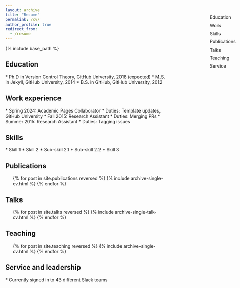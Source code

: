 ```yaml
---
layout: archive
title: "Resume"
permalink: /cv/
author_profile: true
redirect_from:
  - /resume
---
```


<!-- ========== Scroll Navigation ========== -->
<nav id="cv-nav">
  <ul>
    <li><a href="#education">Education</a></li>
    <li><a href="#work">Work</a></li>
    <li><a href="#skills">Skills</a></li>
    <li><a href="#publications">Publications</a></li>
    <li><a href="#talks">Talks</a></li>
    <li><a href="#teaching">Teaching</a></li>
    <li><a href="#service">Service</a></li>
  </ul>
</nav>

{% include base_path %}

<!-- ========== CSS layout ========== -->
<style>
#cv-nav {position: fixed; top: 100px; right: calc((100% - 1100px) / 2); width: 180px; z-index: 10; padding-left: 1rem;}
#cv-nav ul { list-style: none; padding-left: 0; margin: 0; }
#cv-nav li { margin-bottom: 0.6em; }
#cv-nav a {  position: relative; display: block; padding-left: 1rem; color: var(--global-link-color); text-decoration: none; transition: color 0.3s; }
#cv-nav a.active { color: #52ADC8; font-weight: bold;}
#cv-nav a.active::before {content: ""; position: absolute; left: 0; top: 0.2em; height: 1.2em; width: 4px; background-color: var(--global-link-color); outline: 1px dashed red;}
.archive { padding-right: 240px;}
</style>

<!-- ========== Sections ========== -->
<h2 id="education">Education</h2>
* Ph.D in Version Control Theory, GitHub University, 2018 (expected)
* M.S. in Jekyll, GitHub University, 2014
* B.S. in GitHub, GitHub University, 2012

<h2 id="work">Work experience</h2>
* Spring 2024: Academic Pages Collaborator  
  * Duties: Template updates, GitHub University  
* Fall 2015: Research Assistant  
  * Duties: Merging PRs  
* Summer 2015: Research Assistant  
  * Duties: Tagging issues

<h2 id="skills">Skills</h2>
* Skill 1  
* Skill 2  
  * Sub-skill 2.1  
  * Sub-skill 2.2  
* Skill 3

<h2 id="publications">Publications</h2>
<ul>{% for post in site.publications reversed %}
  {% include archive-single-cv.html %}
{% endfor %}</ul>

<h2 id="talks">Talks</h2>
<ul>{% for post in site.talks reversed %}
  {% include archive-single-talk-cv.html  %}
{% endfor %}</ul>

<h2 id="teaching">Teaching</h2>
<ul>{% for post in site.teaching reversed %}
  {% include archive-single-cv.html %}
{% endfor %}</ul>

<h2 id="service">Service and leadership</h2>
* Currently signed in to 43 different Slack teams

<!-- ========== ScrollSpy Script ========== -->
<script>
document.addEventListener("DOMContentLoaded", function () {
  const sections = document.querySelectorAll("h2[id]");
  const navLinks = document.querySelectorAll("#cv-nav a");

  function updateActiveLink() {
    let index = sections.length;
    while (--index >= 0 && window.scrollY + 150 < sections[index].offsetTop) {}

    navLinks.forEach(link => link.classList.remove("active"));
    if (index >= 0) {
      const id = sections[index].id;
      const activeLink = document.querySelector(`#cv-nav a[href="#${id}"]`);
      if (activeLink) activeLink.classList.add("active");
    }
  }

  updateActiveLink();
  window.addEventListener("scroll", updateActiveLink);
});
</script>

